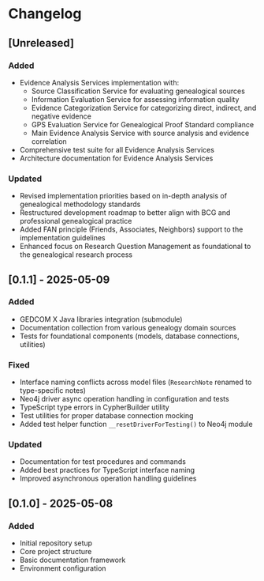 # Changelog

## [Unreleased]

### Added
- Evidence Analysis Services implementation with:
  - Source Classification Service for evaluating genealogical sources
  - Information Evaluation Service for assessing information quality
  - Evidence Categorization Service for categorizing direct, indirect, and negative evidence
  - GPS Evaluation Service for Genealogical Proof Standard compliance
  - Main Evidence Analysis Service with source analysis and evidence correlation
- Comprehensive test suite for all Evidence Analysis Services
- Architecture documentation for Evidence Analysis Services

### Updated
- Revised implementation priorities based on in-depth analysis of genealogical methodology standards
- Restructured development roadmap to better align with BCG and professional genealogical practice
- Added FAN principle (Friends, Associates, Neighbors) support to the implementation guidelines
- Enhanced focus on Research Question Management as foundational to the genealogical research process

## [0.1.1] - 2025-05-09

### Added
- GEDCOM X Java libraries integration (submodule)
- Documentation collection from various genealogy domain sources
- Tests for foundational components (models, database connections, utilities)

### Fixed
- Interface naming conflicts across model files (`ResearchNote` renamed to type-specific notes)
- Neo4j driver async operation handling in configuration and tests
- TypeScript type errors in CypherBuilder utility
- Test utilities for proper database connection mocking
- Added test helper function `__resetDriverForTesting()` to Neo4j module

### Updated
- Documentation for test procedures and commands
- Added best practices for TypeScript interface naming
- Improved asynchronous operation handling guidelines

## [0.1.0] - 2025-05-08

### Added
- Initial repository setup
- Core project structure
- Basic documentation framework
- Environment configuration